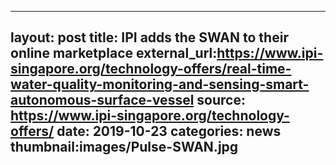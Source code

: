   ---
  layout: post
  title: IPI adds the SWAN to their online marketplace
  external_url:https://www.ipi-singapore.org/technology-offers/real-time-water-quality-monitoring-and-sensing-smart-autonomous-surface-vessel
  source: https://www.ipi-singapore.org/technology-offers/
  date: 2019-10-23
  categories: news
  thumbnail:images/Pulse-SWAN.jpg
  ---
  
  
